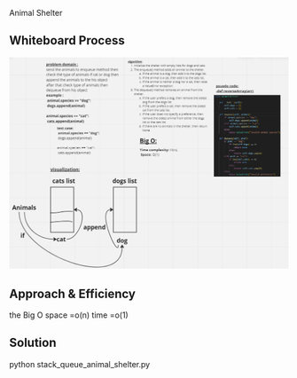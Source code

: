Animal Shelter

## Whiteboard Process
![Animal Shelter](./wihgtbourd_ch12.PNG)
## Approach & Efficiency
the Big O space =o(n)
          time =o(1)

## Solution
python stack_queue_animal_shelter.py